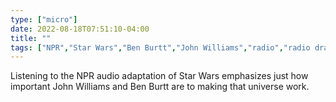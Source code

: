 ```yaml
---
type: ["micro"]
date: 2022-08-18T07:51:10-04:00
title: ""
tags: ["NPR","Star Wars","Ben Burtt","John Williams","radio","radio drama"]
---
```

Listening to the NPR audio adaptation of Star Wars emphasizes just how important John Williams and Ben Burtt are to making that universe work.
